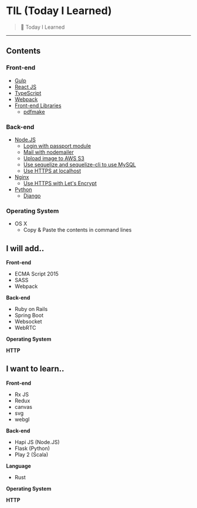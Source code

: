 # TIL (Today I Learned)
> 📝 Today I Learned

---

## Contents
### Front-end
- [Gulp](https://github.com/wonism/TIL/tree/master/front-end/gulp)
- [React JS](https://github.com/wonism/TIL/tree/master/front-end/reactjs)
- [TypeScript](https://github.com/wonism/TIL/tree/master/front-end/typescript)
- [Webpack](https://github.com/wonism/TIL/tree/master/front-end/webpack)
- [Front-end Libraries](https://github.com/wonism/TIL/tree/master/front-end/libraries)
  - [pdfmake](https://github.com/wonism/TIL/tree/master/front-end/pdfmake)

### Back-end
- [Node.JS](https://github.com/wonism/TIL/tree/master/back-end/nodejs)
  - [Login with passport module](https://github.com/wonism/TIL/tree/master/back-end/nodejs/passport-example)
  - [Mail with nodemailer](https://github.com/wonism/TIL/tree/master/back-end/nodejs/nodemailer-example)
  - [Upload image to AWS S3](https://github.com/wonism/TIL/tree/master/back-end/nodejs/s3-image-upload)
  - [Use sequelize and sequelize-cli to use MySQL](https://github.com/wonism/TIL/tree/master/back-end/nodejs/sequelize-cli-example)
  - [Use HTTPS at localhost](https://github.com/wonism/TIL/tree/master/back-end/nodejs/https-localhost)
- [Nginx](https://github.com/wonism/TIL/tree/master/back-end/nginx)
  - [Use HTTPS with Let's Encrypt](https://github.com/wonism/TIL/tree/master/back-end/nginx/lets-encrypt-example)
- [Python](https://github.com/wonism/TIL/tree/master/python)
  - [Django](https://github.com/wonism/TIL/tree/master/back-end/python/django)

### Operating System
- OS X
  - Copy & Paste the contents in command lines

## I will add..
__Front-end__
- ECMA Script 2015
- SASS
- Webpack

__Back-end__
- Ruby on Rails
- Spring Boot
- Websocket
- WebRTC

__Operating System__

__HTTP__

## I want to learn..
__Front-end__
- Rx JS
- Redux
- canvas
- svg
- webgl

__Back-end__
- Hapi JS (Node.JS)
- Flask (Python)
- Play 2 (Scala)

__Language__
- Rust

__Operating System__

__HTTP__

